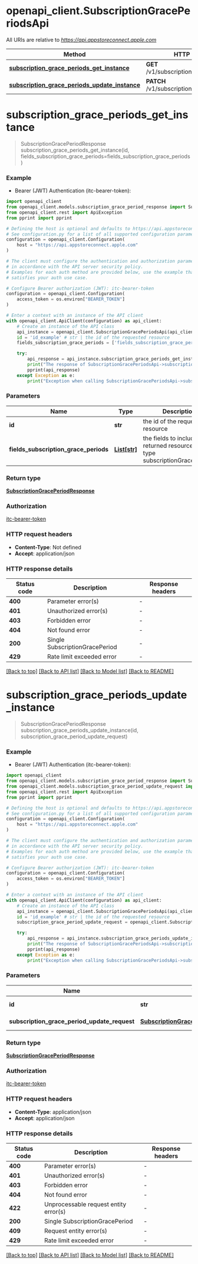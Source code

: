 # openapi_client.SubscriptionGracePeriodsApi

All URIs are relative to *https://api.appstoreconnect.apple.com*

Method | HTTP request | Description
------------- | ------------- | -------------
[**subscription_grace_periods_get_instance**](SubscriptionGracePeriodsApi.md#subscription_grace_periods_get_instance) | **GET** /v1/subscriptionGracePeriods/{id} | 
[**subscription_grace_periods_update_instance**](SubscriptionGracePeriodsApi.md#subscription_grace_periods_update_instance) | **PATCH** /v1/subscriptionGracePeriods/{id} | 


# **subscription_grace_periods_get_instance**
> SubscriptionGracePeriodResponse subscription_grace_periods_get_instance(id, fields_subscription_grace_periods=fields_subscription_grace_periods)

### Example

* Bearer (JWT) Authentication (itc-bearer-token):

```python
import openapi_client
from openapi_client.models.subscription_grace_period_response import SubscriptionGracePeriodResponse
from openapi_client.rest import ApiException
from pprint import pprint

# Defining the host is optional and defaults to https://api.appstoreconnect.apple.com
# See configuration.py for a list of all supported configuration parameters.
configuration = openapi_client.Configuration(
    host = "https://api.appstoreconnect.apple.com"
)

# The client must configure the authentication and authorization parameters
# in accordance with the API server security policy.
# Examples for each auth method are provided below, use the example that
# satisfies your auth use case.

# Configure Bearer authorization (JWT): itc-bearer-token
configuration = openapi_client.Configuration(
    access_token = os.environ["BEARER_TOKEN"]
)

# Enter a context with an instance of the API client
with openapi_client.ApiClient(configuration) as api_client:
    # Create an instance of the API class
    api_instance = openapi_client.SubscriptionGracePeriodsApi(api_client)
    id = 'id_example' # str | the id of the requested resource
    fields_subscription_grace_periods = ['fields_subscription_grace_periods_example'] # List[str] | the fields to include for returned resources of type subscriptionGracePeriods (optional)

    try:
        api_response = api_instance.subscription_grace_periods_get_instance(id, fields_subscription_grace_periods=fields_subscription_grace_periods)
        print("The response of SubscriptionGracePeriodsApi->subscription_grace_periods_get_instance:\n")
        pprint(api_response)
    except Exception as e:
        print("Exception when calling SubscriptionGracePeriodsApi->subscription_grace_periods_get_instance: %s\n" % e)
```



### Parameters


Name | Type | Description  | Notes
------------- | ------------- | ------------- | -------------
 **id** | **str**| the id of the requested resource | 
 **fields_subscription_grace_periods** | [**List[str]**](str.md)| the fields to include for returned resources of type subscriptionGracePeriods | [optional] 

### Return type

[**SubscriptionGracePeriodResponse**](SubscriptionGracePeriodResponse.md)

### Authorization

[itc-bearer-token](../README.md#itc-bearer-token)

### HTTP request headers

 - **Content-Type**: Not defined
 - **Accept**: application/json

### HTTP response details

| Status code | Description | Response headers |
|-------------|-------------|------------------|
**400** | Parameter error(s) |  -  |
**401** | Unauthorized error(s) |  -  |
**403** | Forbidden error |  -  |
**404** | Not found error |  -  |
**200** | Single SubscriptionGracePeriod |  -  |
**429** | Rate limit exceeded error |  -  |

[[Back to top]](#) [[Back to API list]](../README.md#documentation-for-api-endpoints) [[Back to Model list]](../README.md#documentation-for-models) [[Back to README]](../README.md)

# **subscription_grace_periods_update_instance**
> SubscriptionGracePeriodResponse subscription_grace_periods_update_instance(id, subscription_grace_period_update_request)

### Example

* Bearer (JWT) Authentication (itc-bearer-token):

```python
import openapi_client
from openapi_client.models.subscription_grace_period_response import SubscriptionGracePeriodResponse
from openapi_client.models.subscription_grace_period_update_request import SubscriptionGracePeriodUpdateRequest
from openapi_client.rest import ApiException
from pprint import pprint

# Defining the host is optional and defaults to https://api.appstoreconnect.apple.com
# See configuration.py for a list of all supported configuration parameters.
configuration = openapi_client.Configuration(
    host = "https://api.appstoreconnect.apple.com"
)

# The client must configure the authentication and authorization parameters
# in accordance with the API server security policy.
# Examples for each auth method are provided below, use the example that
# satisfies your auth use case.

# Configure Bearer authorization (JWT): itc-bearer-token
configuration = openapi_client.Configuration(
    access_token = os.environ["BEARER_TOKEN"]
)

# Enter a context with an instance of the API client
with openapi_client.ApiClient(configuration) as api_client:
    # Create an instance of the API class
    api_instance = openapi_client.SubscriptionGracePeriodsApi(api_client)
    id = 'id_example' # str | the id of the requested resource
    subscription_grace_period_update_request = openapi_client.SubscriptionGracePeriodUpdateRequest() # SubscriptionGracePeriodUpdateRequest | SubscriptionGracePeriod representation

    try:
        api_response = api_instance.subscription_grace_periods_update_instance(id, subscription_grace_period_update_request)
        print("The response of SubscriptionGracePeriodsApi->subscription_grace_periods_update_instance:\n")
        pprint(api_response)
    except Exception as e:
        print("Exception when calling SubscriptionGracePeriodsApi->subscription_grace_periods_update_instance: %s\n" % e)
```



### Parameters


Name | Type | Description  | Notes
------------- | ------------- | ------------- | -------------
 **id** | **str**| the id of the requested resource | 
 **subscription_grace_period_update_request** | [**SubscriptionGracePeriodUpdateRequest**](SubscriptionGracePeriodUpdateRequest.md)| SubscriptionGracePeriod representation | 

### Return type

[**SubscriptionGracePeriodResponse**](SubscriptionGracePeriodResponse.md)

### Authorization

[itc-bearer-token](../README.md#itc-bearer-token)

### HTTP request headers

 - **Content-Type**: application/json
 - **Accept**: application/json

### HTTP response details

| Status code | Description | Response headers |
|-------------|-------------|------------------|
**400** | Parameter error(s) |  -  |
**401** | Unauthorized error(s) |  -  |
**403** | Forbidden error |  -  |
**404** | Not found error |  -  |
**422** | Unprocessable request entity error(s) |  -  |
**200** | Single SubscriptionGracePeriod |  -  |
**409** | Request entity error(s) |  -  |
**429** | Rate limit exceeded error |  -  |

[[Back to top]](#) [[Back to API list]](../README.md#documentation-for-api-endpoints) [[Back to Model list]](../README.md#documentation-for-models) [[Back to README]](../README.md)

